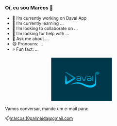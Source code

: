 ### Oi, eu sou Marcos 👋


- 🔭 I’m currently working on Davai App
- 🌱 I’m currently learning ...
- 👯 I’m looking to collaborate on ...
- 🤔 I’m looking for help with ...
- 💬 Ask me about ...
- 😄 Pronouns: ...
- ⚡ Fun fact: ...

<p align="center">
  <img src="https://github.com/Marcos14Almeida/Marcos14Almeida/blob/main/davai_logo.png" width="200" title="hover text">
</p>


Vamos conversar, mande um e-mail para:

📫marcos.10palmeida@gmail.com
